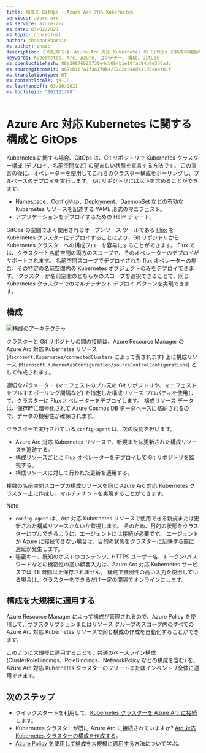 ```yaml
---
title: 構成と GitOps - Azure Arc 対応 Kubernetes
services: azure-arc
ms.service: azure-arc
ms.date: 03/02/2021
ms.topic: conceptual
author: shashankbarsin
ms.author: shasb
description: この記事では、Azure Arc 対応 Kubernetes の GitOps と構成の機能の概念的な概要を示します。
keywords: Kubernetes, Arc, Azure, コンテナー, 構成, GitOps
ms.openlocfilehash: 88a30876b25730e4cb0b4b1e19fac94b9e556adc
ms.sourcegitcommit: 867cb1b7a1f3a1f0b427282c648d411d0ca4f81f
ms.translationtype: HT
ms.contentlocale: ja-JP
ms.lasthandoff: 03/20/2021
ms.locfileid: "102121798"
---
```

# <a name="configurations-and-gitops-with-azure-arc-enabled-kubernetes"></a>Azure Arc 対応 Kubernetes に関する構成と GitOps

Kubernetes に関する場合、GitOps は、Git リポジトリで Kubernetes クラスター構成 (デプロイ、名前空間など) の望ましい状態を宣言する方法です。 この宣言の後に、オペレーターを使用してこれらのクラスター構成をポーリングし、プルベースのデプロイを実行します。 Git リポジトリには以下を含めることができます。
* Namespace、ConfigMap、Deployment、DaemonSet などの有効な Kubernetes リソースを記述する YAML 形式のマニフェスト。
* アプリケーションをデプロイするための Helm チャート。

GitOps の空間でよく使用されるオープンソース ツールである [Flux](https://docs.fluxcd.io/) を Kubernetes クラスターにデプロイすることにより、Git リポジトリから Kubernetes クラスターへの構成フローを容易にすることができます。 Flux では、クラスターと名前空間の両方のスコープで、そのオペレーターのデプロイがサポートされます。 名前空間スコープでデプロイされた flux オペレーターの場合、その特定の名前空間内の Kubernetes オブジェクトのみをデプロイできます。 クラスターか名前空間のどちらかのスコープを選択できることで、同じ Kubernetes クラスターでのマルチテナント デプロイ パターンを実現できます。

## <a name="configurations"></a>構成

[ ![構成のアーキテクチャ](./media/conceptual-configurations.png) ](./media/conceptual-configurations.png#lightbox)

クラスターと Git リポジトリの間の接続は、Azure Resource Manager の Azure Arc 対応 Kubernetes リソース (`Microsoft.Kubernetes/connectedClusters` によって表されます) 上に構成リソース (`Microsoft.KubernetesConfiguration/sourceControlConfigurations`) として作成されます。 

適切なパラメーター (マニフェストのプル元の Git リポジトリや、マニフェストをプルするポーリング間隔など) を指定した構成リソース プロパティを使用して、クラスターに Flux オペレーターをデプロイします。 構成リソース データは、保存時に暗号化されて Azure Cosmos DB データベースに格納されるので、データの機密性が確保されます。

クラスターで実行されている `config-agent` は、次の役割を担います。
* Azure Arc 対応 Kubernetes リソースで、新規または更新された構成リソースを追跡する。
* 構成リソースごとに Flux オペレーターをデプロイして Git リポジトリを監視する。
* 構成リソースに対して行われた更新を適用する。 

複数の名前空間スコープの構成リソースを同じ Azure Arc 対応 Kubernetes クラスター上に作成し、マルチテナントを実現することができます。

> [!NOTE]
> * `config-agent` は、Arc 対応 Kubernetes リソースで使用できる新規または更新された構成リソースかないか監視します。 そのため、目的の状態をクラスターにプルできるように、エージェントには接続が必要です。 エージェントが Azure に接続できない場合は、目的の状態をクラスターに反映する際に遅延が発生します。
> * 秘密キー、既知のホストのコンテンツ、HTTPS ユーザー名、トークン/パスワードなどの機密性の高い顧客入力は、Azure Arc 対応 Kubernetes サービスでは 48 時間以上保存されません。 構成で機密性の高い入力を使用している場合は、クラスターをできるだけ一定の間隔でオンラインにします。

## <a name="apply-configurations-at-scale"></a>構成を大規模に適用する

Azure Resource Manager によって構成が管理されるので、Azure Policy を使用して、サブスクリプションまたはリソース グループのスコープ内のすべての Azure Arc 対応 Kubernetes リソースで同じ構成の作成を自動化することができます。 

このように大規模に適用することで、共通のベースライン構成 (ClusterRoleBindings、RoleBindings、NetworkPolicy などの構成を含む) を、Azure Arc 対応 Kubernetes クラスターのフリートまたはインベントリ全体に適用できます。

## <a name="next-steps"></a>次のステップ

* クイックスタートを利用して、[Kubernetes クラスターを Azure Arc に接続](./connect-cluster.md)します。
* Kubernetes クラスターが既に Azure Arc に接続されていますか? [Arc 対応 Kubernetes クラスターの構成を作成する](./use-gitops-connected-cluster.md)。
* [Azure Policy を使用して構成を大規模に適用する](./use-azure-policy.md)方法について学ぶ。